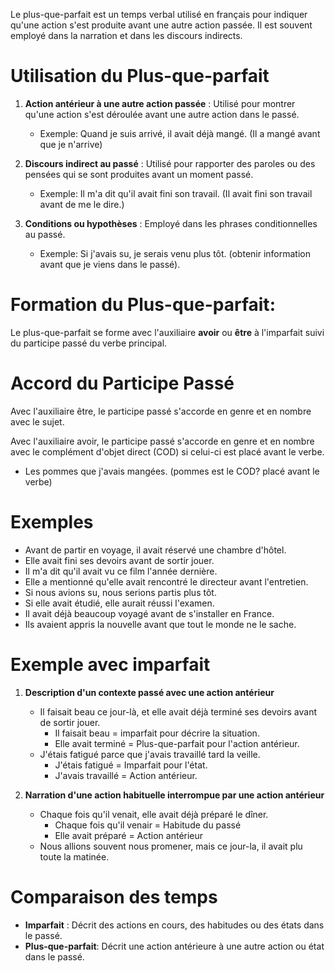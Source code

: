 Le plus-que-parfait est un temps verbal utilisé en français pour indiquer qu'une action s'est produite avant une autre action passée. Il est souvent employé dans la narration et dans les discours indirects.

# Utilisation du Plus-que-parfait
1. __Action antérieur à une autre action passée__ : Utilisé pour montrer qu'une action s'est déroulée avant une autre action dans le passé.
    * Exemple: Quand je suis arrivé, il avait déjà mangé. (Il a mangé avant que je n'arrive)

2. __Discours indirect au passé__ : Utilisé pour rapporter des paroles ou des pensées qui se sont produites avant un moment passé.
    * Exemple: Il m'a dit qu'il avait fini son travail. (Il avait fini son travail avant de me le dire.)

3. __Conditions ou hypothèses__ : Employé dans les phrases conditionnelles au passé.
    * Exemple: Si j'avais su, je serais venu plus tôt. (obtenir information avant que je viens dans le passé).

# Formation du Plus-que-parfait:
Le plus-que-parfait se forme avec l'auxiliaire __avoir__ ou __être__ à l'imparfait suivi du participe passé du verbe principal.

# Accord du Participe Passé
Avec l'auxiliaire être, le participe passé s'accorde en genre et en nombre avec le sujet.

Avec l'auxiliaire avoir, le participe passé s'accorde en genre et en nombre avec le complément d'objet direct (COD) si celui-ci est placé avant le verbe.
* Les pommes que j'avais mangées. (pommes est le COD? placé avant le verbe)

# Exemples 
* Avant de partir en voyage, il avait réservé une chambre d'hôtel.
* Elle avait fini ses devoirs avant de sortir jouer.
* Il m'a dit qu'il avait vu ce film l'année dernière.
* Elle a mentionné qu'elle avait rencontré le directeur avant l'entretien.
* Si nous avions su, nous serions partis plus tôt.
* Si elle avait étudié, elle aurait réussi l'examen.
* Il avait déjà beaucoup voyagé avant de s'installer en France.
* Ils avaient appris la nouvelle avant que tout le monde ne le sache.

# Exemple avec imparfait
1. __Description d'un contexte passé avec une action antérieur__
    * Il faisait beau ce jour-là, et elle avait déjà terminé ses devoirs avant de sortir jouer.
        * Il faisait beau = imparfait pour décrire la situation.
        * Elle avait terminé = Plus-que-parfait pour l'action antérieur.
    * J'étais fatigué parce que j'avais travaillé tard la veille.
        * J'étais fatigué = Imparfait pour l'état.
        * J'avais travaillé = Action antérieur.

2. __Narration d'une action habituelle interrompue par une action antérieur__
    * Chaque fois qu'il venait, elle avait déjà préparé le dîner.
        * Chaque fois qu'il venair = Habitude du passé
        * Elle avait préparé = Action antérieur
    * Nous allions souvent nous promener, mais ce jour-la, il avait plu toute la matinée.


# Comparaison des temps
* __Imparfait__ : Décrit des actions en cours, des habitudes ou des états dans le passé.
* __Plus-que-parfait__: Décrit une action antérieure à une autre action ou état dans le passé.


